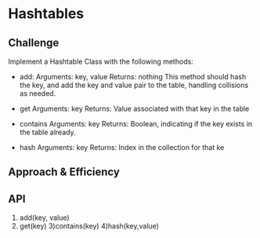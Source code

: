 # Hashtables

## Challenge

Implement a Hashtable Class with the following methods:

* add:
Arguments: key, value
Returns: nothing
This method should hash the key, and add the key and value pair to the table, handling collisions as needed.

* get
Arguments: key
Returns: Value associated with that key in the table

* contains
Arguments: key
Returns: Boolean, indicating if the key exists in the table already.

* hash
Arguments: key
Returns: Index in the collection for that ke

## Approach & Efficiency

## API

1) add(key, value)
2) get(key)
3)contains(key)
4)hash(key,value)
